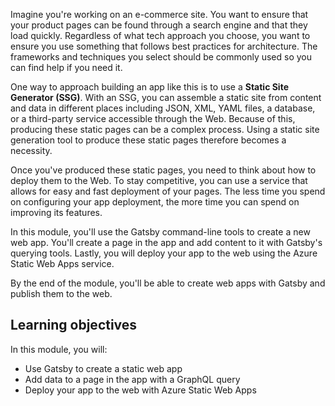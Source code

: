 Imagine you're working on an e-commerce site. You want to ensure that your product pages can be found through a search engine and that they load quickly. Regardless of what tech approach you choose, you want to ensure you use something that follows best practices for architecture. The frameworks and techniques you select should be commonly used so you can find help if you need it.

One way to approach building an app like this is to use a **Static Site Generator (SSG)**. With an SSG, you can assemble a static site from content and data in different places including JSON, XML, YAML files, a database, or a third-party service accessible through the Web. Because of this, producing these static pages can be a complex process. Using a static site generation tool to produce these static pages therefore becomes a necessity.

Once you've produced these static pages, you need to think about how to deploy them to the Web. To stay competitive, you can use a service that allows for easy and fast deployment of your pages. The less time you spend on configuring your app deployment, the more time you can spend on improving its features.

In this module, you'll use the Gatsby command-line tools to create a new web app. You'll create a page in the app and add content to it with Gatsby's querying tools. Lastly, you will deploy your app to the web using the Azure Static Web Apps service.

By the end of the module, you'll be able to create web apps with Gatsby and publish them to the web.

## Learning objectives

In this module, you will:

- Use Gatsby to create a static web app
- Add data to a page in the app with a GraphQL query
- Deploy your app to the web with Azure Static Web Apps
